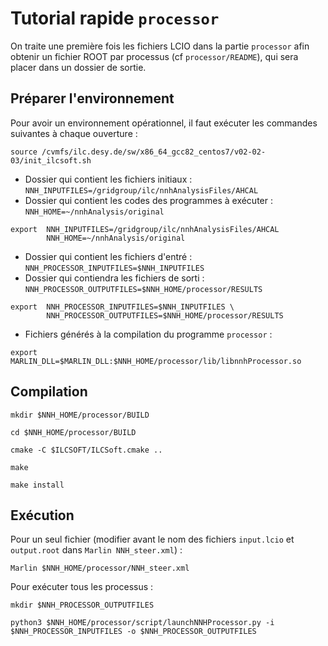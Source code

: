 # Tutorial rapide ``processor``

On traite une première fois les fichiers LCIO dans la partie `processor` afin obtenir un fichier ROOT par processus (cf `processor/README`), qui sera placer dans un dossier de sortie.

## Préparer l'environnement
Pour avoir un environnement opérationnel, il faut exécuter les commandes suivantes à chaque ouverture :
```
source /cvmfs/ilc.desy.de/sw/x86_64_gcc82_centos7/v02-02-03/init_ilcsoft.sh
```
- Dossier qui contient les fichiers initiaux : `NNH_INPUTFILES=/gridgroup/ilc/nnhAnalysisFiles/AHCAL`
- Dossier qui contient les codes des programmes à exécuter : `NNH_HOME=~/nnhAnalysis/original`
```
export  NNH_INPUTFILES=/gridgroup/ilc/nnhAnalysisFiles/AHCAL 
        NNH_HOME=~/nnhAnalysis/original 
```
- Dossier qui contient les fichiers d'entré : `NNH_PROCESSOR_INPUTFILES=$NNH_INPUTFILES`
- Dossier qui contiendra les fichiers de sorti : `NNH_PROCESSOR_OUTPUTFILES=$NNH_HOME/processor/RESULTS`
```
export  NNH_PROCESSOR_INPUTFILES=$NNH_INPUTFILES \
        NNH_PROCESSOR_OUTPUTFILES=$NNH_HOME/processor/RESULTS
```
- Fichiers générés à la compilation du programme `processor` :
```
export MARLIN_DLL=$MARLIN_DLL:$NNH_HOME/processor/lib/libnnhProcessor.so
```
## Compilation 
```
mkdir $NNH_HOME/processor/BUILD 
```
```
cd $NNH_HOME/processor/BUILD
```
```
cmake -C $ILCSOFT/ILCSoft.cmake .. 
```
```
make
```
```
make install
```
## Exécution
Pour un seul fichier (modifier avant le nom des fichiers `input.lcio` et `output.root` dans `Marlin NNH_steer.xml`) :
```
Marlin $NNH_HOME/processor/NNH_steer.xml 
```
Pour exécuter tous les processus :
```
mkdir $NNH_PROCESSOR_OUTPUTFILES
```
```
python3 $NNH_HOME/processor/script/launchNNHProcessor.py -i $NNH_PROCESSOR_INPUTFILES -o $NNH_PROCESSOR_OUTPUTFILES
```
